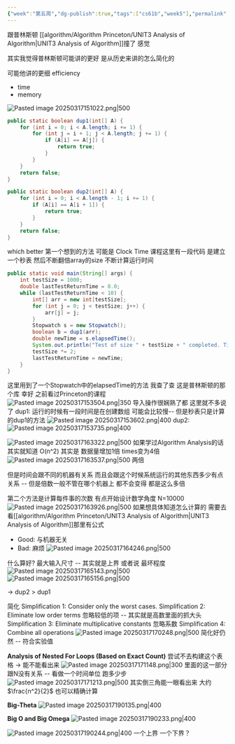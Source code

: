 ```yaml
---
{"week":"第五周","dg-publish":true,"tags":["cs61b","week5"],"permalink":"/CS 61B/Lecture 12 Introduce to Asymptotic Analysis/","dgPassFrontmatter":true,"noteIcon":"","created":"2025-03-16T17:01:09.204+08:00","updated":"2025-04-19T09:51:15.117+08:00"}
---
```


跟普林斯顿 [[algorithm/Algorithm Princeton/UNIT3 Analysis of Algorithm\|UNIT3 Analysis of Algorithm]]撞了 感觉

其实我觉得普林斯顿可能讲的更好 是从历史来讲的怎么简化的

可能他讲的更细
efficiency
- time
- memory

![Pasted image 20250317151022.png|500](/img/user/accessory/Pasted%20image%2020250317151022.png)
```java
public static boolean dup1(int[] A) {  
    for (int i = 0; i < A.length; i += 1) {  
        for (int j = i + 1; j < A.length; j += 1) {  
            if (A[i] == A[j]) {  
                return true;  
            }  
        }  
    }  
    return false;  
}
```

```java
public static boolean dup2(int[] A) {  
    for (int i = 0; i < A.length - 1; i += 1) {  
        if (A[i] == A[i + 1]) {  
            return true;  
        }  
    }  
    return false;  
}
```

which better
第一个想到的方法 可能是 Clock Time
课程这里有一段代码 是建立一个秒表  然后不断翻倍array的size  不断计算运行时间
```java
public static void main(String[] args) {  
    int testSize = 1000;  
    double lastTestReturnTime = 0.0;  
    while (lastTestReturnTime < 10) {  
        int[] arr = new int[testSize];  
        for (int j = 0; j < testSize; j++) {  
            arr[j] = j;  
        }  
        Stopwatch s = new Stopwatch();  
        boolean b = dup1(arr);  
        double newTime = s.elapsedTime();  
        System.out.println("Test of size " + testSize + " completed. Time elapsed: " + newTime + " seconds");  
        testSize *= 2;  
        lastTestReturnTime = newTime;  
    }  
}
```
这里用到了一个Stopwatch中的elapsedTime的方法
我查了查 这是普林斯顿的那个库  幸好 之前看过Princeton的课程
![Pasted image 20250317153504.png|350](/img/user/accessory/Pasted%20image%2020250317153504.png)
导入操作很娴熟了都 这里就不多说了
dup1: 运行的时候有一段时间是在创建数组 可能会比较慢-- 但是秒表只是计算的dup1的方法
![Pasted image 20250317153602.png|400](/img/user/accessory/Pasted%20image%2020250317153602.png)
dup2: 
![Pasted image 20250317153735.png|400](/img/user/accessory/Pasted%20image%2020250317153735.png)

![Pasted image 20250317163322.png|500](/img/user/accessory/Pasted%20image%2020250317163322.png)
如果学过Algorithm Analysis的话 其实就知道  O(n^2) 其实是 数据量增加1倍 times变为4倍
![Pasted image 20250317163537.png|500](/img/user/accessory/Pasted%20image%2020250317163537.png)
两倍

但是时间会跟不同的机器有关系 而且会跟这个时候系统运行的其他东西多少有点关系 --  但是倍数一般不管在哪个机器上 都不会变得 都是这么多倍

第二个方法是计算每件事的次数
有点开始设计数学角度
N=10000
![Pasted image 20250317163926.png|500](/img/user/accessory/Pasted%20image%2020250317163926.png)
如果想具体知道怎么计算的  需要去看[[algorithm/Algorithm Princeton/UNIT3 Analysis of Algorithm\|UNIT3 Analysis of Algorithm]]那里有公式
- Good: 与机器无关
- Bad: 麻烦
![Pasted image 20250317164246.png|500](/img/user/accessory/Pasted%20image%2020250317164246.png)

什么算好?
最大输入尺寸 -- 其实就是上界 或者说 最坏程度
![Pasted image 20250317165143.png|500](/img/user/accessory/Pasted%20image%2020250317165143.png)
![Pasted image 20250317165156.png|500](/img/user/accessory/Pasted%20image%2020250317165156.png)

-> dup2 > dup1

简化
Simplification 1: Consider only the worst cases.
Simplification 2: Eliminate low order terms
	忽略较低的项  --  其实就是高数里面的抓大头
Simplification 3: Eliminate multiplicative constants
	忽略系数
Simplification 4: Combine all operations
![Pasted image 20250317170248.png|500](/img/user/accessory/Pasted%20image%2020250317170248.png)
简化好仍然 -- 符合实验值

**Analysis of Nested For Loops (Based on Exact Count)**
尝试不去构建这个表格 -> 能不能看出来
![Pasted image 20250317171148.png|300](/img/user/accessory/Pasted%20image%2020250317171148.png)
里面的这一部分跟N没有关系 -- 看做一个时间单位
跑多少步
![Pasted image 20250317171213.png|500](/img/user/accessory/Pasted%20image%2020250317171213.png)
其实倒三角能一眼看出来 大约$\frac{n^2}{2}$  也可以精确计算

**Big-Theta**
![Pasted image 20250317190135.png|400](/img/user/accessory/Pasted%20image%2020250317190135.png)

**Big O and Big Omega**
![Pasted image 20250317190233.png|400](/img/user/accessory/Pasted%20image%2020250317190233.png)

![Pasted image 20250317190244.png|400](/img/user/accessory/Pasted%20image%2020250317190244.png)
一个上界 一个下界？
